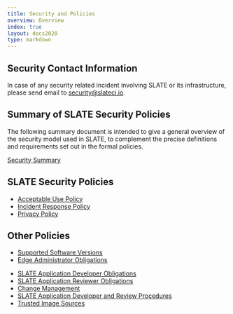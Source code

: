```yaml
---
title: Security and Policies
overview: Overview 
index: true
layout: docs2020 
type: markdown
---
```


## Security Contact Information

In case of any security related incident involving SLATE or its infrastructure, please send email to <a href="mailto:security@slateci.io">security@slateci.io</a>.

## Summary of SLATE Security Policies

The following summary document is intended to give a general overview of the security model used in SLATE, to complement the precise definitions and requirements set out in the formal policies. 

[Security Summary](/docs/security-and-policies/summary.html)

## SLATE Security Policies

* [Acceptable Use Policy](/docs/security-and-policies/acceptable-use.html)
* [Incident Response Policy](/docs/security-and-policies/incident-response-policy.html)
* [Privacy Policy](/docs/security-and-policies/privacy.html)

## Other Policies

* [Supported Software Versions](/docs/security-and-policies/supported-versions.html)<br>
* [Edge Administrator Obligations](/docs/security-and-policies/edge-administrator-obligations.html)<br>
<!-- [Application Administrator Obligations](/docs/security-and-policies/application-admin-obligations.html)<br> -->
* [SLATE Application Developer Obligations](/docs/security-and-policies/slate-application-developer-obligations.html)<br>
* [SLATE Application Reviewer Obligations](/docs/security-and-policies/slate-application-reviewer-obligations.html)<br>
* [Change Management](/docs/security-and-policies/change-management.html)<br>
* [SLATE Application Developer and Review Procedures](/docs/security-and-policies/slate-application-developer-and-review-procedures.html)<br>
* [Trusted Image Sources](/docs/security-and-policies/trusted-image-sources.html)<br>
